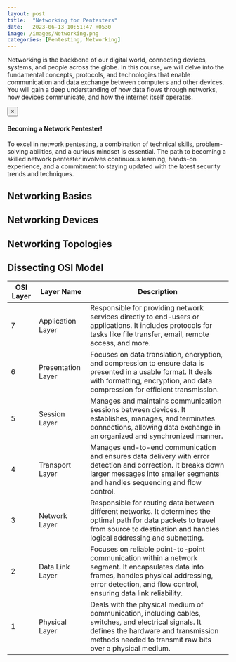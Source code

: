 ```yaml
---
layout: post
title:  "Networking for Pentesters"
date:   2023-06-13 10:51:47 +0530
image: /images/Networking.png
categories: [Pentesting, Networking]
---
```

Networking is the backbone of our digital world, connecting devices, systems, and people across the globe. In this course, we will delve into the fundamental concepts, protocols, and technologies that enable communication and data exchange between computers and other devices. 
You will gain a deep understanding of how data flows through networks, how devices communicate, and how the internet itself operates.

<div class="alert alert-dismissible alert-success">
  <button type="button" class="close" data-dismiss="alert">&times;</button>
  <h4>Becoming a Network Pentester!</h4>
  <p>To excel in network pentesting, a combination of technical skills, problem-solving abilities, and a curious mindset is essential. The path to becoming a skilled network pentester involves continuous learning, hands-on experience, and a commitment to staying updated with the latest security trends and techniques.</p>
</div>

## Networking Basics


## Networking Devices

## Networking Topologies


## Dissecting OSI Model

| OSI Layer | Layer Name                  | Description                                                                                                                                                                                                                      |
|-----------|-----------------------------|----------------------------------------------------------------------------------------------------------------------------------------------------------------------------------------------------------------------------------|
| 7         | Application Layer           | Responsible for providing network services directly to end-users or applications. It includes protocols for tasks like file transfer, email, remote access, and more.                                                        |
| 6         | Presentation Layer          | Focuses on data translation, encryption, and compression to ensure data is presented in a usable format. It deals with formatting, encryption, and data compression for efficient transmission.                                |
| 5         | Session Layer               | Manages and maintains communication sessions between devices. It establishes, manages, and terminates connections, allowing data exchange in an organized and synchronized manner.                                     |
| 4         | Transport Layer             | Manages end-to-end communication and ensures data delivery with error detection and correction. It breaks down larger messages into smaller segments and handles sequencing and flow control.                                |
| 3         | Network Layer               | Responsible for routing data between different networks. It determines the optimal path for data packets to travel from source to destination and handles logical addressing and subnetting.                              |
| 2         | Data Link Layer             | Focuses on reliable point-to-point communication within a network segment. It encapsulates data into frames, handles physical addressing, error detection, and flow control, ensuring data link reliability.                 |
| 1         | Physical Layer              | Deals with the physical medium of communication, including cables, switches, and electrical signals. It defines the hardware and transmission methods needed to transmit raw bits over a physical medium.                    |

